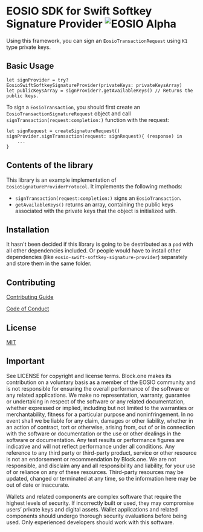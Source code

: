 # EOSIO SDK for Swift Softkey Signature Provider ![EOSIO Alpha](https://img.shields.io/badge/EOSIO-Alpha-blue.svg)

Using this framework, you can sign an `EosioTransactionRequest` using `K1` type private keys.

## Basic Usage

```
let signProvider = try? EosioSwiftSoftkeySignatureProvider(privateKeys: privateKeysArray)
let publicKeysArray = signProvider?.getAvailableKeys() // Returns the public keys.
```

To sign a `EosioTransaction`, you should first create an `EosioTransactionSignatureRequest` object and call `signTransaction(request:completion:)` function with the request:

```
let signRequest = createSignatureRequest()
signProvider.signTransaction(request: signRequest){ (response) in 
    ...
}
```

## Contents of the library

This library is an example implementation of `EosioSignatureProviderProtocol`. It implements the following methods:

* `signTransaction(request:completion:)` signs an `EosioTransaction`.
* `getAvailableKeys()` returns an array, containing the public keys associated with the private keys that the object is initialized with.


## Installation
It hasn't been decided if this library is going to be destributed as a `pod` with all other dependencies included. Or people would have to install other dependencies (like `eosio-swift-softkey-signature-provider`) separately and store them in the same folder.

## Contributing

[Contributing Guide](./CONTRIBUTING.md)

[Code of Conduct](./CONTRIBUTING.md#conduct)

## License

[MIT](./LICENSE)

## Important

See LICENSE for copyright and license terms.  Block.one makes its contribution on a voluntary basis as a member of the EOSIO community and is not responsible for ensuring the overall performance of the software or any related applications.  We make no representation, warranty, guarantee or undertaking in respect of the software or any related documentation, whether expressed or implied, including but not limited to the warranties or merchantability, fitness for a particular purpose and noninfringement. In no event shall we be liable for any claim, damages or other liability, whether in an action of contract, tort or otherwise, arising from, out of or in connection with the software or documentation or the use or other dealings in the software or documentation.  Any test results or performance figures are indicative and will not reflect performance under all conditions.  Any reference to any third party or third-party product, service or other resource is not an endorsement or recommendation by Block.one.  We are not responsible, and disclaim any and all responsibility and liability, for your use of or reliance on any of these resources. Third-party resources may be updated, changed or terminated at any time, so the information here may be out of date or inaccurate.

Wallets and related components are complex software that require the highest levels of security.  If incorrectly built or used, they may compromise users’ private keys and digital assets. Wallet applications and related components should undergo thorough security evaluations before being used.  Only experienced developers should work with this software.

